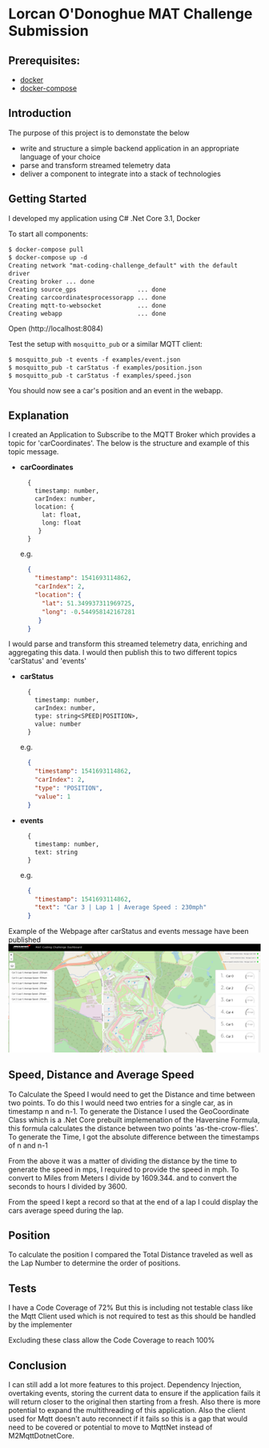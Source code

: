 # Lorcan O'Donoghue MAT Challenge Submission

## Prerequisites:

* [docker](https://docs.docker.com/)
* [docker-compose](https://docs.docker.com/compose/)

## Introduction

The purpose of this project is to demonstate the below
* write and structure a simple backend application in an appropriate language of your choice
* parse and transform streamed telemetry data
* deliver a component to integrate into a stack of technologies

## Getting Started

I developed my application using C# .Net Core 3.1, Docker

To start all components:

```console
$ docker-compose pull
$ docker-compose up -d
Creating network "mat-coding-challenge_default" with the default driver
Creating broker ... done
Creating source_gps                 ... done
Creating carcoordinatesprocessorapp ... done
Creating mqtt-to-websocket          ... done
Creating webapp                     ... done
```

Open (http://localhost:8084)

Test the setup with `mosquitto_pub` or a similar MQTT client:

```console
$ mosquitto_pub -t events -f examples/event.json
$ mosquitto_pub -t carStatus -f examples/position.json
$ mosquitto_pub -t carStatus -f examples/speed.json
```

You should now see a car's position and an event in the webapp.

## Explanation

I created an Application to Subscribe to the MQTT Broker which provides a topic for 'carCoordinates'.
The below is the structure and example of this topic message.

* **carCoordinates**

    ```console
      {
        timestamp: number,
        carIndex: number,
        location: {
          lat: float,
          long: float
         }
      }
    ```

  e.g.

    ```json
      {
        "timestamp": 1541693114862,
        "carIndex": 2,
        "location": {
          "lat": 51.349937311969725,
          "long": -0.544958142167281
         }
      }
    ```
I would parse and transform this streamed telemetry data, enriching and aggregating this data.
I would then publish this to two different topics 'carStatus' and 'events'

- **carStatus**

    ```console
      {
        timestamp: number,
        carIndex: number,
        type: string<SPEED|POSITION>,
        value: number
      }
    ```

  e.g.

    ```json
      {
        "timestamp": 1541693114862,
        "carIndex": 2,
        "type": "POSITION",
        "value": 1
      }
    ```

- **events**

    ```console
      {
        timestamp: number,
        text: string
      }
    ```

  e.g.

    ```json
      {
        "timestamp": 1541693114862,
        "text": "Car 3 | Lap 1 | Average Speed : 230mph"
      }
    ```
Example of the Webpage after carStatus and events message have been published
![Components](./WebPageExample.PNG)

## Speed, Distance and Average Speed

To Calculate the Speed I would need to get the Distance and time between two points.
To do this I would need two entries for a single car, as in timestamp n and n-1. 
To generate the Distance I used the GeoCoordinate Class which is a .Net Core prebuilt implemenation of the Haversine Formula, this formula calculates the distance between two points 'as-the-crow-flies'.
To generate the Time, I got the absolute difference between the timestamps of n and n-1

From the above it was a matter of dividing the distance by the time to generate the speed in mps, I required to provide the speed in mph.
To convert to Miles from Meters I divide by 1609.344. and to convert the seconds to hours I divided by 3600.

From the speed I kept a record so that at the end of a lap I could display the cars average speed during the lap.

## Position

To calculate the position I compared the Total Distance traveled as well as the Lap Number to determine the order of positions.

## Tests

I have a Code Coverage of 72%
But this is including not testable class like the Mqtt Client used which is not required to test as this should be handled by the implementer

Excluding these class allow the Code Coverage to reach 100%

## Conclusion

I can still add a lot more features to this project. Dependency Injection, overtaking events, storing the current data to ensure if the application fails it will return closer to the original then starting from a fresh.
Also there is more potential to expand the multithreading of this application. Also the client used for Mqtt doesn't auto reconnect if it fails so this is a gap that would need to be covered or potential to move to MqttNet instead of M2MqttDotnetCore.